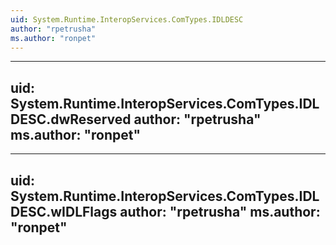 ```yaml
---
uid: System.Runtime.InteropServices.ComTypes.IDLDESC
author: "rpetrusha"
ms.author: "ronpet"
---
```


---
uid: System.Runtime.InteropServices.ComTypes.IDLDESC.dwReserved
author: "rpetrusha"
ms.author: "ronpet"
---

---
uid: System.Runtime.InteropServices.ComTypes.IDLDESC.wIDLFlags
author: "rpetrusha"
ms.author: "ronpet"
---
